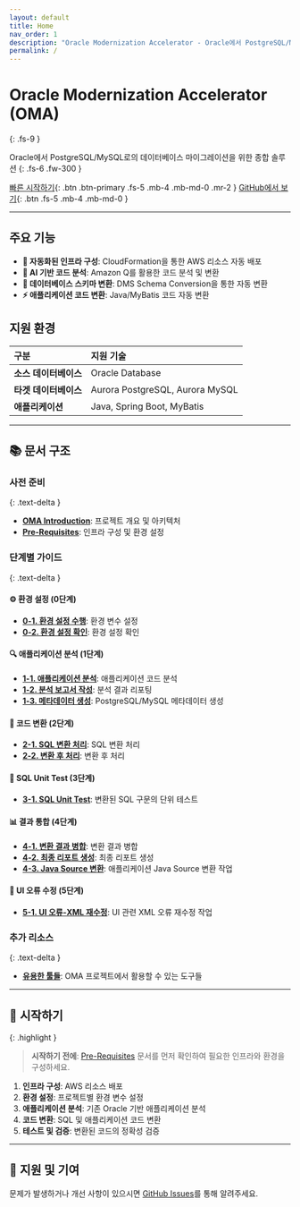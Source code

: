```yaml
---
layout: default
title: Home
nav_order: 1
description: "Oracle Modernization Accelerator - Oracle에서 PostgreSQL/MySQL로의 데이터베이스 마이그레이션을 위한 종합 솔루션"
permalink: /
---
```


# Oracle Modernization Accelerator (OMA)
{: .fs-9 }

Oracle에서 PostgreSQL/MySQL로의 데이터베이스 마이그레이션을 위한 종합 솔루션
{: .fs-6 .fw-300 }

[빠른 시작하기](#주요-기능){: .btn .btn-primary .fs-5 .mb-4 .mb-md-0 .mr-2 }
[GitHub에서 보기](https://github.com/aws-samples/sample-oracle-modernization-accelerator){: .btn .fs-5 .mb-4 .mb-md-0 }

---

## 주요 기능

- **🚀 자동화된 인프라 구성**: CloudFormation을 통한 AWS 리소스 자동 배포
- **🤖 AI 기반 코드 분석**: Amazon Q를 활용한 코드 분석 및 변환
- **🔄 데이터베이스 스키마 변환**: DMS Schema Conversion을 통한 자동 변환
- **⚡ 애플리케이션 코드 변환**: Java/MyBatis 코드 자동 변환

## 지원 환경

| 구분 | 지원 기술 |
|:-----|:----------|
| **소스 데이터베이스** | Oracle Database |
| **타겟 데이터베이스** | Aurora PostgreSQL, Aurora MySQL |
| **애플리케이션** | Java, Spring Boot, MyBatis |

---

## 📚 문서 구조

### 사전 준비
{: .text-delta }

- [**OMA Introduction**](OMA-Introduction.md): 프로젝트 개요 및 아키텍처
- [**Pre-Requisites**](Pre-Requisites.md): 인프라 구성 및 환경 설정

### 단계별 가이드
{: .text-delta }

#### ⚙️ 환경 설정 (0단계)
- [**0-1. 환경 설정 수행**](0-1.setEnv.md): 환경 변수 설정
- [**0-2. 환경 설정 확인**](0-2.checkEnv.md): 환경 설정 확인

#### 🔍 애플리케이션 분석 (1단계)
- [**1-1. 애플리케이션 분석**](1-1.processAppAnalysis.md): 애플리케이션 코드 분석
- [**1-2. 분석 보고서 작성**](1-2.processAppReporting.md): 분석 결과 리포팅
- [**1-3. 메타데이터 생성**](1-3.genPostgreSqlMeta.md): PostgreSQL/MySQL 메타데이터 생성

#### 🔄 코드 변환 (2단계)
- [**2-1. SQL 변환 처리**](2-1.processSqlTransform.md): SQL 변환 처리
- [**2-2. 변환 후 처리**](2-2.processPostTransform.md): 변환 후 처리

#### 🧪 SQL Unit Test (3단계)
- [**3-1. SQL Unit Test**](3-1.sqlUnitTest.md): 변환된 SQL 구문의 단위 테스트

#### 📊 결과 통합 (4단계)
- [**4-1. 변환 결과 병합**](4-1.processSqlTransformMerge.md): 변환 결과 병합
- [**4-2. 최종 리포트 생성**](4-2.processSqlTransformReport.md): 최종 리포트 생성
- [**4-3. Java Source 변환**](4-3.processJavaTransform.md): 애플리케이션 Java Source 변환 작업

#### 🔧 UI 오류 수정 (5단계)
- [**5-1. UI 오류-XML 재수정**](5-1.processUIErrorXMLFix.md): UI 관련 XML 오류 재수정 작업

### 추가 리소스
{: .text-delta }

- [**유용한 툴들**](useful-tools.md): OMA 프로젝트에서 활용할 수 있는 도구들

---

## 🎯 시작하기

{: .highlight }
> **시작하기 전에**: [Pre-Requisites](Pre-Requisites.md) 문서를 먼저 확인하여 필요한 인프라와 환경을 구성하세요.

1. **인프라 구성**: AWS 리소스 배포
2. **환경 설정**: 프로젝트별 환경 변수 설정
3. **애플리케이션 분석**: 기존 Oracle 기반 애플리케이션 분석
4. **코드 변환**: SQL 및 애플리케이션 코드 변환
5. **테스트 및 검증**: 변환된 코드의 정확성 검증

---

## 🤝 지원 및 기여

문제가 발생하거나 개선 사항이 있으시면 [GitHub Issues](https://github.com/aws-samples/sample-oracle-modernization-accelerator/issues)를 통해 알려주세요.
